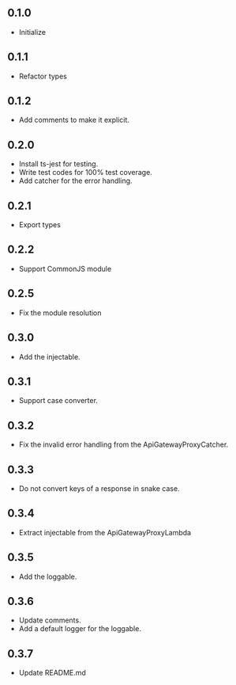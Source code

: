 ## 0.1.0

- Initialize

## 0.1.1

- Refactor types

## 0.1.2

- Add comments to make it explicit.

## 0.2.0

- Install ts-jest for testing.
- Write test codes for 100% test coverage.
- Add catcher for the error handling.

## 0.2.1

- Export types

## 0.2.2

- Support CommonJS module

## 0.2.5

- Fix the module resolution

## 0.3.0

- Add the injectable.

## 0.3.1

- Support case converter.

## 0.3.2

- Fix the invalid error handling from the ApiGatewayProxyCatcher.

## 0.3.3

- Do not convert keys of a response in snake case.

## 0.3.4

- Extract injectable from the ApiGatewayProxyLambda

## 0.3.5

- Add the loggable.

## 0.3.6

- Update comments.
- Add a default logger for the loggable.

## 0.3.7

- Update README.md